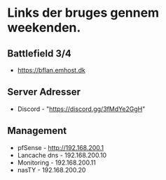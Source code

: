 # Links der bruges gennem weekenden.

## Battlefield 3/4
- https://bflan.emhost.dk 


## Server Adresser
-  Discord -  "https://discord.gg/3fMdYe2GgH"


## Management
- pfSense - http://192.168.200.1
- Lancache dns - 192.168.200.10
- Monitoring - 192.168.200.11
- nasTY - 192.168.200.20
